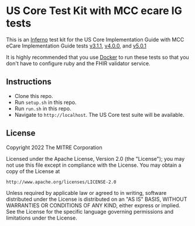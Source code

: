 # US Core Test Kit with MCC ecare IG tests

This is an [Inferno](https://github.com/inferno-community/inferno-core) test kit
for the US Core Implementation Guide with MCC eCare Implementation Guide tests
[v3.1.1](http://hl7.org/fhir/us/core/STU3.1.1/),
[v4.0.0](http://hl7.org/fhir/us/core/STU4/), and
[v5.0.1](http://hl7.org/fhir/us/core/STU5.0.1/)

It is highly recommended that you use [Docker](https://www.docker.com/) to run
these tests so that you don't have to configure ruby and the FHIR validator
service.

## Instructions

- Clone this repo.
- Run `setup.sh` in this repo.
- Run `run.sh` in this repo.
- Navigate to `http://localhost`. The US Core test suite will be available.

## License
Copyright 2022 The MITRE Corporation

Licensed under the Apache License, Version 2.0 (the "License"); you may not use
this file except in compliance with the License. You may obtain a copy of the
License at
```
http://www.apache.org/licenses/LICENSE-2.0
```
Unless required by applicable law or agreed to in writing, software distributed
under the License is distributed on an "AS IS" BASIS, WITHOUT WARRANTIES OR
CONDITIONS OF ANY KIND, either express or implied. See the License for the
specific language governing permissions and limitations under the License.
